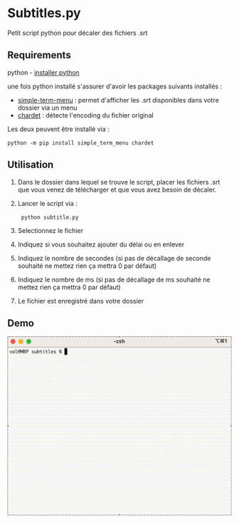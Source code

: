 # Subtitles.py
Petit script python pour décaler des fichiers .srt

## Requirements 
python - [installer python](https://www.python.org/about/gettingstarted/)

une fois python installé s'assurer d'avoir les packages suivants installés :

- [simple-term-menu](https://pypi.org/project/simple-term-menu/) : permet d'afficher les .srt disponibles dans votre dossier via un menu 
- [chardet](https://pypi.org/project/chardet/) : détecte l'encoding du fichier original

Les deux peuvent être installé via :

    python -m pip install simple_term_menu chardet

## Utilisation 

1. Dans le dossier dans lequel se trouve le script, placer les fichiers .srt que vous venez de télécharger et que vous avez besoin de décaler.
2. Lancer le script via :

        python subtitle.py
3. Selectionnez le fichier 
4. Indiquez si vous souhaitez ajouter du délai ou en enlever 
5. Indiquez le nombre de secondes (si pas de décallage de seconde souhaité ne mettez rien ça mettra 0 par défaut)
6. Indiquez le nombre de ms (si pas de décallage de ms souhaité ne mettez rien ça mettra 0 par défaut)
7. Le fichier est enregistré dans votre dossier

## Demo
![Demo](demo.gif)
